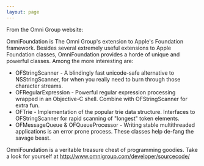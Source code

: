 ```yaml
---
layout: page
---
```





From the Omni Group website:

OmniFoundation is The Omni Group's extension to Apple's Foundation framework. Besides several extremely useful extensions to Apple Foundation classes, OmniFoundation provides a horde of unique and powerful classes. Among the more interesting are:


*  OFStringScanner - A blindingly fast unicode-safe alternative to NSStringScanner, for when you really need to burn through those character streams.
*  OFRegularExpression - Powerful regular expression processing wrapped in an Objective-C shell. Combine with OFStringScanner for extra fun.
*  OFTrie - Implementation of the popular trie data structure. Interfaces to OFStringScanner for rapid scanning of "longest" token elements.
*  OFMessageQueue & OFQueueProcessor - Writing stable multithreaded applications is an error prone process. These classes help de-fang the savage beast.


OmniFoundation is a veritable treasure chest of programming goodies. Take a look for yourself at http://www.omnigroup.com/developer/sourcecode/
